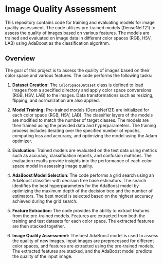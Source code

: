 # Image Quality Assessment

This repository contains code for training and evaluating models for image quality assessment. The code utilizes pre-trained models (DenseNet121) to assess the quality of images based on various features. The models are trained and evaluated on image data in different color spaces (RGB, HSV, LAB) using AdaBoost as the classification algorithm.

## Overview

The goal of this project is to assess the quality of images based on their color space and various features. The code performs the following tasks:

1. **Dataset Creation:** The `ColorSpaceDataset` class is defined to load images from a specified directory and apply color space conversions (RGB, HSV, LAB) to the images. Data transformations such as resizing, flipping, and normalization are also applied.

2. **Model Training:** Pre-trained models (DenseNet121) are initialized for each color space (RGB, HSV, LAB). The classifier layers of the models are modified to match the number of target classes. The models are then trained using the provided data and hyperparameters. The training process includes iterating over the specified number of epochs, computing loss and accuracy, and optimizing the model using the Adam optimizer.

3. **Evaluation:** Trained models are evaluated on the test data using metrics such as accuracy, classification reports, and confusion matrices. The evaluation results provide insights into the performance of each color space model in assessing image quality.

4. **AdaBoost Model Selection:** The code performs a grid search using an AdaBoost classifier with decision tree base estimators. The search identifies the best hyperparameters for the AdaBoost model by optimizing the maximum depth of the decision tree and the number of estimators. The best model is selected based on the highest accuracy achieved during the grid search.

5. **Feature Extraction:** The code provides the ability to extract features from the pre-trained models. Features are extracted from both the training and test datasets for each color space. The extracted features are then stacked together.

6. **Image Quality Assessment:** The best AdaBoost model is used to assess the quality of new images. Input images are preprocessed for different color spaces, and features are extracted using the pre-trained models. The extracted features are stacked, and the AdaBoost model predicts the quality of the input image.
